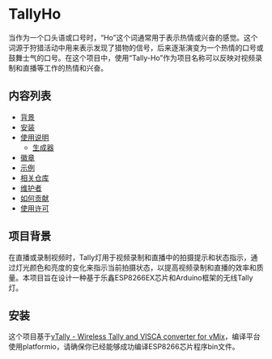 
# TallyHo
当作为一个口头语或口号时，“Ho”这个词通常用于表示热情或兴奋的感觉。这个词源于狩猎活动中用来表示发现了猎物的信号，后来逐渐演变为一个热情的口号或鼓舞士气的口号。在这个项目中，使用“Tally-Ho”作为项目名称可以反映对视频录制和直播等工作的热情和兴奋。

## 内容列表
- [背景](#背景)
- [安装](#安装)
- [使用说明](#使用说明)
	- [生成器](#生成器)
- [徽章](#徽章)
- [示例](#示例)
- [相关仓库](#相关仓库)
- [维护者](#维护者)
- [如何贡献](#如何贡献)
- [使用许可](#使用许可)


## 项目背景
在直播或录制视频时，Tally灯用于视频录制和直播中的拍摄提示和状态指示，通过灯光颜色和亮度的变化来指示当前拍摄状态，以提高视频录制和直播的效率和质量。本项目旨在设计一种基于乐鑫ESP8266EX芯片和Arduino框架的无线Tally灯。



## 安装 
这个项目基于[vTally - Wireless Tally and VISCA converter for vMix](https://github.com/wasn-eu/vTally)，编译平台使用platformio，请确保你已经能够成功编译ESP8266芯片程序bin文件。

